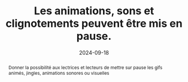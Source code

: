 ---
title: "Les animations, sons et clignotements peuvent être mis en pause. "
abstract: "Donner la possibilité aux lectrices et lecteurs de mettre sur pause les gifs animés, jingles, animations sonores ou visuelles"
categories: 
    - "Images et médias"
agrege: O4121-E032
opquast: '4 121'
indiceebook: '32'
description: "Règle n°32"
before: "031"
weight: "032"
after: "033"
actif: '1'
layout: rules
date: 2024-09-18
tags: 
    - "Accessibilité"
    - ""
objectif: 
    - "Laisser à l'utilisateur le contrôle des animations lors de la consultation du contenu."
    - "Permettre la consultation pas à pas d'animations séquentielles ou de contenus sonores."
    - "Rendre accessible des contenus aux personnes handicapées"
Meo: 
    - "Pour les  animation visuelle d’une durée > 5 secondes ou un son d’une durée > 3 secondes, doter systématiquement l'objet multimédia des moyens de contrôle nécessaires&nbsp;: démarrage, arrêt, muet ou volume. Ne pas utiliser de graphismes animés non contrôlables ou partiellement contrôlables par l'utilisateur (images gif animées en particulier). Dans les métadonnées de l’OPF, indiquer ces métadonnées&nbsp;: <meta property=schema:accessibilityHazard>noFlashingHazard</meta> <meta property=schema:accessibilityHazard>noMotionSimulationHazard</meta><meta property=schema:accessibilityHazard>noSoundHazard</meta>"
Controle: 
    - "Dans chaque page contenant une animation visuelle ou un son&nbsp;: Contrôler la possibilité de stopper l'animation, le son ou le clignotement (pause, redémarrage, volume sonore le cas échéant)."
epubcheck: false
ace: false
humancheck: true
OPFmetadata: 
    - "schema accessibilityHazard noFlashingHazard"
    - "schema:accessibilityHazard noMotionSimulationHazard"
    - "schema:accessibilityHazard noSoundHazard"
onixmetadata: ""
ReadiumGoToolkit: 
Source: 
    - "Opquast"
Referentiel: 
    - ""
steps: 
    - "Projet éditorial"
---